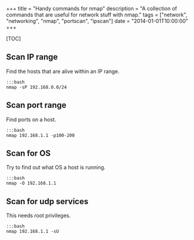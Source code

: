 +++
title = "Handy commands for nmap"
description = "A collection of commands that are useful for network stuff with nmap."
tags = ["network", "networking", "nmap", "portscan", "ipscan"]
date = "2014-01-01T10:00:00"
+++

[TOC]

## Scan IP range
Find the hosts that are alive within an IP range.

    :::bash
    nmap -sP 192.168.0.0/24

## Scan port range
Find ports on a host.

    :::bash
    nmap 192.168.1.1 -p100-200

## Scan for OS
Try to find out what OS a host is running.

    :::bash
    nmap -O 192.168.1.1

## Scan for udp services
This needs root privileges.

    :::bash
    nmap 192.168.1.1 -sU
